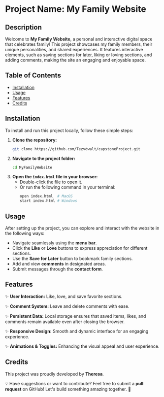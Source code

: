 # Project Name: My Family Website

## Description
Welcome to **My Family Website**, a personal and interactive digital space that celebrates family! This project showcases my family members, their unique personalities, and shared experiences. It features interactive elements, such as saving sections for later, liking or loving sections, and adding comments, making the site an engaging and enjoyable space.

## Table of Contents
- [Installation](#installation)
- [Usage](#usage)
- [Features](#features)
- [Credits](#credits)

## Installation
To install and run this project locally, follow these simple steps:

1. **Clone the repository:**
   ```sh
   git clone https://github.com/Tezvdwalt/capstoneProject.git
   ```
2. **Navigate to the project folder:**
   ```sh
   cd MyFamilyWebsite
   ```
3. **Open the `index.html` file in your browser:**
   - Double-click the file to open it.
   - Or run the following command in your terminal:
     ```sh
     open index.html  # MacOS
     start index.html # Windows
     ```

## Usage
After setting up the project, you can explore and interact with the website in the following ways:
- Navigate seamlessly using the **menu bar**.
- Click the **Like** or **Love** buttons to express appreciation for different sections.
- Use the **Save for Later** button to bookmark family sections.
- Add and view **comments** in designated areas.
- Submit messages through the **contact form**.

## Features
✨ **User Interaction:** Like, love, and save favorite sections.

✨ **Comment System:** Leave and delete comments with ease.

✨ **Persistent Data:** Local storage ensures that saved items, likes, and comments remain available even after closing the browser.

✨ **Responsive Design:** Smooth and dynamic interface for an engaging experience.

✨ **Animations & Toggles:** Enhancing the visual appeal and user experience.

## Credits
This project was proudly developed by **Theresa**.

💡 Have suggestions or want to contribute? Feel free to submit a **pull request** on GitHub! Let's build something amazing together. 🚀

